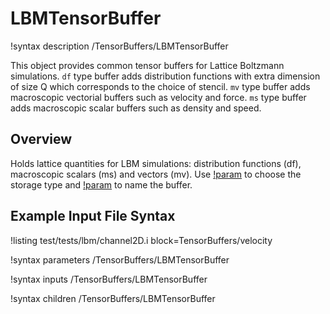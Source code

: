 # LBMTensorBuffer

!syntax description /TensorBuffers/LBMTensorBuffer

This object provides common tensor buffers for Lattice Boltzmann simulations. `df` type buffer adds distribution functions with extra dimension of size Q which corresponds to the choice of stencil. `mv` type buffer adds macroscopic vectorial buffers such as velocity and force. `ms` type buffer adds macroscopic scalar buffers such as density and speed.

## Overview

Holds lattice quantities for LBM simulations: distribution functions (df), macroscopic scalars (ms)
and vectors (mv). Use [!param](/TensorBuffers/LBMTensorBuffer/buffer_type) to choose the storage
type and [!param](/TensorBuffers/LBMTensorBuffer/buffer) to name the buffer.

## Example Input File Syntax

!listing test/tests/lbm/channel2D.i block=TensorBuffers/velocity

!syntax parameters /TensorBuffers/LBMTensorBuffer

!syntax inputs /TensorBuffers/LBMTensorBuffer

!syntax children /TensorBuffers/LBMTensorBuffer
